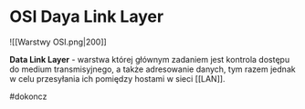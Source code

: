 # OSI Daya Link Layer
![[Warstwy OSI.png|200]]

**Data Link Layer** - warstwa której głównym zadaniem jest kontrola dostępu do medium transmisyjnego, a także adresowanie danych, tym razem jednak w celu przesyłania ich pomiędzy hostami w sieci [[LAN]].

#dokoncz